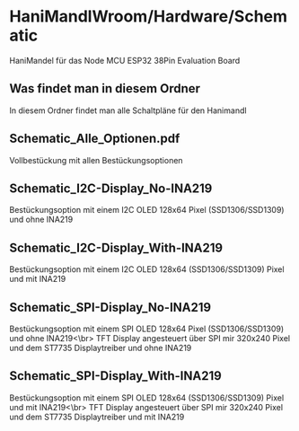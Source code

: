 # HaniMandlWroom/Hardware/Schematic
HaniMandel für das Node MCU ESP32 38Pin Evaluation Board
## Was findet man in diesem Ordner
In diesem Ordner findet man alle Schaltpläne für den Hanimandl
## Schematic_Alle_Optionen.pdf
Vollbestückung mit allen Bestückungsoptionen
## Schematic_I2C-Display_No-INA219
Bestückungsoption mit einem I2C OLED 128x64 Pixel (SSD1306/SSD1309) und ohne INA219
## Schematic_I2C-Display_With-INA219
Bestückungsoption mit einem I2C OLED 128x64 (SSD1306/SSD1309) Pixel und mit INA219
## Schematic_SPI-Display_No-INA219
Bestückungsoption mit einem SPI OLED 128x64 Pixel (SSD1306/SSD1309) und ohne INA219<\br>
TFT Display angesteuert über SPI mir 320x240 Pixel und dem ST7735 Displaytreiber und ohne INA219
## Schematic_SPI-Display_With-INA219
Bestückungsoption mit einem SPI OLED 128x64 (SSD1306/SSD1309) Pixel und mit INA219<\br>
TFT Display angesteuert über SPI mir 320x240 Pixel und dem ST7735 Displaytreiber und mit INA219
